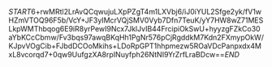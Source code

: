 $START$6+rwMRtl2LrAvQCqwujuLXpPZgT4m1LXVbj6/iJ0iYUL2Sfge2yk/fV1wHZmVTOQ96F5b/VcY+JF3yIMcrVQjSMV0Vyb7Dfn7TeuK/yY7HW8wZ71MESLkpWMThbqog6E9iR8yrPewI9Ncx7JklJvIB44FrcipiOkSwU+hyyzgFZkCo30aYbKCcCbmw/Fv3bqs97awqBKqHh1PgNr576pCjRgddkM7Kdn2FXmypOkW/KJpvVOgCib+FJbdDCOoMkihs+LDoRpGPT1hhpmezw5ROaVDcPanpxdx4MxL8vcorqd7+0qw9UufgzXA8rpINuyfph26NtNI9YrZrfLraBDcw==$END$